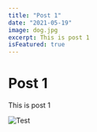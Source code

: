 ```yaml
---
title: "Post 1"
date: "2021-05-19"
image: dog.jpg
excerpt: This is post 1
isFeatured: true
---
```


# Post 1

This is post 1

![Test](dog.jpg)
